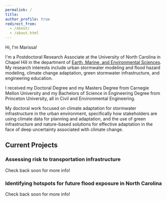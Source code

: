 ```yaml
---
permalink: /
title:
author_profile: true
redirect_from: 
  - /about/
  - /about.html
---
```



Hi, I'm Marissa!

I'm a Postdoctoral Research Associate at the University of North Carolina in Chapel Hill in the department of [Earth, Marine, and Environmental Sciences](https://emes.unc.edu/). My research interests include urban stormwater modeling and flood hazard modeling, climate change adaptation, green stormwater infrastructure, and engineering education.

I received my Doctoral Degree and my Masters Degree from Carnegie Mellon University and my Bachelors of Science in Engineering Degree from Princeton University, all in Civil and Environmental Engineering.

My doctoral work focused on climate adaptation for stormwater infrastructure in the urban environment, specifically how stakeholders are using climate data for planning and adaptation, and the use of green infrastructure and nature-based solutions for effective adaptation in the face of deep uncertainty associated with climate change.


## Current Projects

### Assessing risk to transportation infrastructure
Check back soon for more info!


### Identifying hotspots for future flood exposure in North Carolina
Check back soon for more info!
